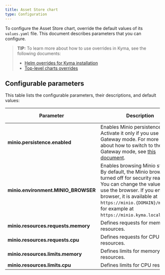 ```yaml
---
title: Asset Store chart
type: Configuration
---
```


To configure the Asset Store chart, override the default values of its `values.yaml` file. This document describes parameters that you can configure.

>**TIP:** To learn more about how to use overrides in Kyma, see the following documents: 
>* [Helm overrides for Kyma installation](/root/kyma/#configuration-helm-overrides-for-kyma-installation)
>* [Top-level charts overrides](/root/kyma/#configuration-helm-overrides-for-kyma-installation-top-level-charts-overrides)

## Configurable parameters

This table lists the configurable parameters, their descriptions, and default values:

| Parameter | Description | Default value |
|-----------|-------------|---------------|
| **minio.persistence.enabled** | Enables Minio persistence. Activate it only if you use the Gateway mode. For more details about how to switch to the Minio Gateway mode, see [this document](#tutorials-set-minio-to-the-google-cloud-storage-gateway-mode). | `true` |
| **minio.environment.MINIO_BROWSER** | Enables browsing Minio storage. By default, the Minio browser is turned off for security reasons. You can change the value to `on` to use the browser. If you enable the browser, it is available at `https://minio.{DOMAIN}/minio/`, for example at `https://minio.kyma.local/minio/`. | `"off"` |
| **minio.resources.requests.memory** | Defines requests for memory resources. | `32Mi` |
| **minio.resources.requests.cpu** |   Defines requests for CPU resources. | `10m` |
| **minio.resources.limits.memory** |  Defines limits for memory resources. | `128Mi` |
| **minio.resources.limits.cpu** | Defines limits for CPU resources. | `100m` |
